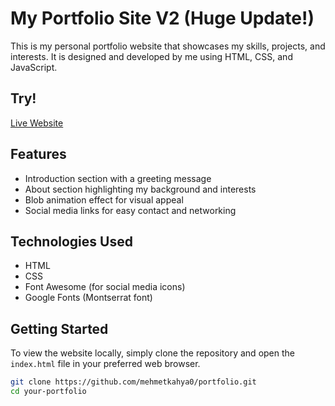 # My Portfolio Site V2 (Huge Update!)

This is my personal portfolio website that showcases my skills, projects, and interests. It is designed and developed by me using HTML, CSS, and JavaScript.

## Try!
[Live Website](https://portfolio.mehmet0.repl.co)
## Features

- Introduction section with a greeting message
- About section highlighting my background and interests
- Blob animation effect for visual appeal
- Social media links for easy contact and networking

## Technologies Used

- HTML
- CSS
- Font Awesome (for social media icons)
- Google Fonts (Montserrat font)

## Getting Started

To view the website locally, simply clone the repository and open the `index.html` file in your preferred web browser.

```bash
git clone https://github.com/mehmetkahya0/portfolio.git
cd your-portfolio

